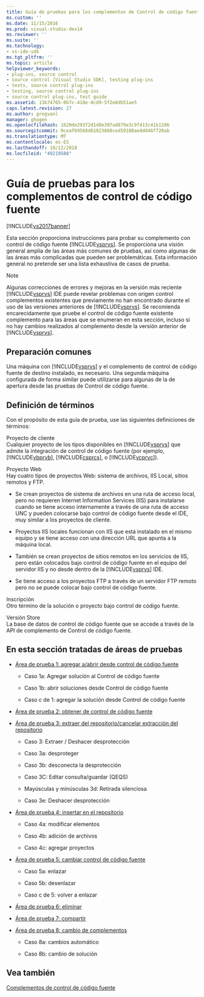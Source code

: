 ```yaml
---
title: Guía de pruebas para los complementos de Control de código fuente | Documentos de Microsoft
ms.custom: ''
ms.date: 11/15/2016
ms.prod: visual-studio-dev14
ms.reviewer: ''
ms.suite: ''
ms.technology:
- vs-ide-sdk
ms.tgt_pltfrm: ''
ms.topic: article
helpviewer_keywords:
- plug-ins, source control
- source control [Visual Studio SDK], testing plug-ins
- tests, source control plug-ins
- testing, source control plug-ins
- source control plug-ins, test guide
ms.assetid: 13b74765-0b7c-418e-8cd9-5f2e8db51ae5
caps.latest.revision: 27
ms.author: gregvanl
manager: ghogen
ms.openlocfilehash: 1620de29372d1d8e397ad879e3c9f413c41b1286
ms.sourcegitcommit: 9ceaf69568d61023868ced59108ae4dd46f720ab
ms.translationtype: MT
ms.contentlocale: es-ES
ms.lasthandoff: 10/12/2018
ms.locfileid: "49219588"
---
```

# <a name="test-guide-for-source-control-plug-ins"></a>Guía de pruebas para los complementos de control de código fuente
[!INCLUDE[vs2017banner](../../includes/vs2017banner.md)]

Esta sección proporciona instrucciones para probar su complemento con control de código fuente [!INCLUDE[vsprvs](../../includes/vsprvs-md.md)]. Se proporciona una visión general amplia de las áreas más comunes de pruebas, así como algunas de las áreas más complicadas que pueden ser problemáticas. Esta información general no pretende ser una lista exhaustiva de casos de prueba.  
  
> [!NOTE]
>  Algunas correcciones de errores y mejoras en la versión más reciente [!INCLUDE[vsprvs](../../includes/vsprvs-md.md)] IDE puede revelar problemas con origen control complementos existentes que previamente no han encontrado durante el uso de las versiones anteriores de [!INCLUDE[vsprvs](../../includes/vsprvs-md.md)]. Se recomienda encarecidamente que pruebe el control de código fuente existente complemento para las áreas que se enumeran en esta sección, incluso si no hay cambios realizados al complemento desde la versión anterior de [!INCLUDE[vsprvs](../../includes/vsprvs-md.md)].  
  
## <a name="common-preparation"></a>Preparación comunes  
 Una máquina con [!INCLUDE[vsprvs](../../includes/vsprvs-md.md)] y el complemento de control de código fuente de destino instalado, es necesario. Una segunda máquina configurada de forma similar puede utilizarse para algunas de la de apertura desde las pruebas de Control de código fuente.  
  
## <a name="definition-of-terms"></a>Definición de términos  
 Con el propósito de esta guía de prueba, use las siguientes definiciones de términos:  
  
 Proyecto de cliente  
 Cualquier proyecto de los tipos disponibles en [!INCLUDE[vsprvs](../../includes/vsprvs-md.md)] que admite la integración de control de código fuente (por ejemplo, [!INCLUDE[vbprvb](../../includes/vbprvb-md.md)], [!INCLUDE[csprcs](../../includes/csprcs-md.md)], o [!INCLUDE[vcprvc](../../includes/vcprvc-md.md)]).  
  
 Proyecto Web  
 Hay cuatro tipos de proyectos Web: sistema de archivos, IIS Local, sitios remotos y FTP.  
  
-   Se crean proyectos de sistema de archivos en una ruta de acceso local, pero no requieren Internet Information Services (IIS) para instalarse cuando se tiene acceso internamente a través de una ruta de acceso UNC y pueden colocarse bajo control de código fuente desde el IDE, muy similar a los proyectos de cliente.  
  
-   Proyectos IIS locales funcionan con IIS que está instalado en el mismo equipo y se tiene acceso con una dirección URL que apunta a la máquina local.  
  
-   También se crean proyectos de sitios remotos en los servicios de IIS, pero están colocados bajo control de código fuente en el equipo del servidor IIS y no desde dentro de la [!INCLUDE[vsprvs](../../includes/vsprvs-md.md)] IDE.  
  
-   Se tiene acceso a los proyectos FTP a través de un servidor FTP remoto pero no se puede colocar bajo control de código fuente.  
  
 Inscripción  
 Otro término de la solución o proyecto bajo control de código fuente.  
  
 Versión Store  
 La base de datos de control de código fuente que se accede a través de la API de complemento de Control de código fuente.  
  
## <a name="test-areas-covered-in-this-section"></a>En esta sección tratadas de áreas de pruebas  
  
-   [Área de prueba 1: agregar a/abrir desde control de código fuente](../../extensibility/internals/test-area-1-add-to-open-from-source-control.md)  
  
    -   Caso 1a: Agregar solución al Control de código fuente  
  
    -   Caso 1b: abrir soluciones desde Control de código fuente  
  
    -   Caso c de 1: agregar la solución desde Control de código fuente  
  
-   [Área de prueba 2: obtener de control de código fuente](../../extensibility/internals/test-area-2-get-from-source-control.md)  
  
-   [Área de prueba 3: extraer del repositorio/cancelar extracción del repositorio](../../extensibility/internals/test-area-3-check-out-undo-checkout.md)  
  
    -   Caso 3: Extraer / Deshacer desprotección  
  
    -   Caso 3a: desproteger  
  
    -   Caso 3b: desconecta la desprotección  
  
    -   Caso 3C: Editar consulta/guardar (QEQS)  
  
    -   Mayúsculas y minúsculas 3d: Retirada silenciosa  
  
    -   Caso 3e: Deshacer desprotección  
  
-   [Área de prueba 4: insertar en el repositorio](../../extensibility/internals/test-area-4-check-in.md)  
  
    -   Caso 4a: modificar elementos  
  
    -   Caso 4b: adición de archivos  
  
    -   Caso 4c: agregar proyectos  
  
-   [Área de prueba 5: cambiar control de código fuente](../../extensibility/internals/test-area-5-change-source-control.md)  
  
    -   Caso 5a: enlazar  
  
    -   Caso 5b: desenlazar  
  
    -   Caso c de 5: volver a enlazar  
  
-   [Área de prueba 6: eliminar](../../extensibility/internals/test-area-6-delete.md)  
  
-   [Área de prueba 7: compartir](../../extensibility/internals/test-area-7-share.md)  
  
-   [Área de prueba 8: cambio de complementos](../../extensibility/internals/test-area-8-plug-in-switching.md)  
  
    -   Caso 8a: cambios automático  
  
    -   Caso 8b: cambio de solución  
  
## <a name="see-also"></a>Vea también  
 [Complementos de control de código fuente](../../extensibility/source-control-plug-ins.md)

